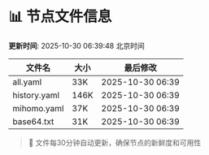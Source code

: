# 📊 节点文件信息

**更新时间**: 2025-10-30 06:39:48 北京时间

| 文件名 | 大小 | 最后修改 |
|--------|------|----------|
| all.yaml | 33K | 2025-10-30 06:39 |
| history.yaml | 146K | 2025-10-30 06:39 |
| mihomo.yaml | 37K | 2025-10-30 06:39 |
| base64.txt | 31K | 2025-10-30 06:39 |

> 🔄 文件每30分钟自动更新，确保节点的新鲜度和可用性
